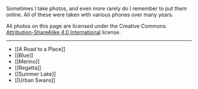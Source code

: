 
Sometimes I take photos, and even more rarely do I remember to put them online. All of these were taken with various phones over many years.

All photos on this page are licensed under the Creative Commons [Attribution-ShareAlike 4.0 International](http://creativecommons.org/licenses/by-sa/4.0/) license.

---

- [[A Road to a Place]]
- [[Blue]]
- [[Merino]]
- [[Regatta]]
- [[Summer Lake]]
- [[Urban Swans]]